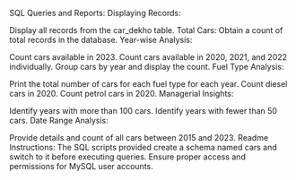 SQL Queries and Reports:
Displaying Records:

Display all records from the car_dekho table.
Total Cars: Obtain a count of total records in the database.
Year-wise Analysis:

Count cars available in 2023.
Count cars available in 2020, 2021, and 2022 individually.
Group cars by year and display the count.
Fuel Type Analysis:

Print the total number of cars for each fuel type for each year.
Count diesel cars in 2020.
Count petrol cars in 2020.
Managerial Insights:

Identify years with more than 100 cars.
Identify years with fewer than 50 cars.
Date Range Analysis:

Provide details and count of all cars between 2015 and 2023.
Readme Instructions:
The SQL scripts provided create a schema named cars and switch to it before executing queries.
Ensure proper access and permissions for MySQL user accounts.
